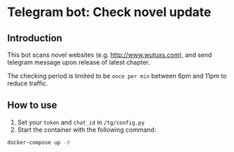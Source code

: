 # Telegram bot: Check novel update

## Introduction

This bot scans novel websites (e.g. http://www.wutuxs.com), and send telegram message upon release of latest chapter.

The checking period is limited to be `once per min` between 6pm and 11pm to reduce traffic.

## How to use

1. Set your `token` and `chat_id` in `/tg/config.py`
2. Start the container with the following command:

```sh
docker-compose up -d
```